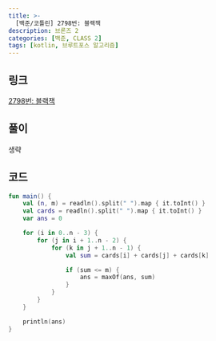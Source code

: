 ```yaml
---
title: >-
  [백준/코틀린] 2798번: 블랙잭
description: 브론즈 2
categories: [백준, CLASS 2]
tags: [kotlin, 브루트포스 알고리즘]
---
```


## 링크
[2798번: 블랙잭](https://www.acmicpc.net/problem/2798)

## 풀이
생략

## 코드
```kotlin
fun main() {
    val (n, m) = readln().split(" ").map { it.toInt() }
    val cards = readln().split(" ").map { it.toInt() }
    var ans = 0

    for (i in 0..n - 3) {
        for (j in i + 1..n - 2) {
            for (k in j + 1..n - 1) {
                val sum = cards[i] + cards[j] + cards[k]

                if (sum <= m) {
                    ans = maxOf(ans, sum)
                }
            }
        }
    }

    println(ans)
}

```
